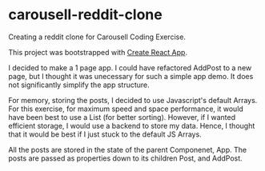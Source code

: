 # carousell-reddit-clone
Creating a reddit clone for Carousell Coding Exercise.

This project was bootstrapped with [Create React App](https://github.com/facebookincubator/create-react-app).

I decided to make a 1 page app. I could have refactored AddPost to a new page, but I thought it was unecessary for such a simple app demo. It does not significantly simplify the app structure.

For memory, storing the posts, I decided to use Javascript's default Arrays. For this exercise, for maximum speed and space performance, it would have been best to use a List (for better sorting). However, if I wanted efficient storage, I would use a backend to store my data. Hence, I thought that it would be best if I just stuck to the default JS Arrays.

All the posts are stored in the state of the parent Componenet, App. The posts are passed as properties down to its children Post, and AddPost. 